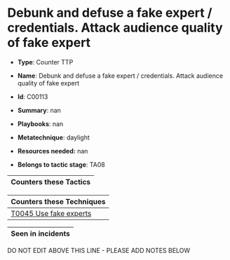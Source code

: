 # Debunk and defuse a fake expert / credentials. Attack audience quality of fake expert

* **Type**: Counter TTP

* **Name**: Debunk and defuse a fake expert / credentials. Attack audience quality of fake expert

* **Id**: C00113

* **Summary**: nan

* **Playbooks**: nan

* **Metatechnique**: daylight

* **Resources needed:** nan

* **Belongs to tactic stage**: TA08


| Counters these Tactics |
| ---------------------- |



| Counters these Techniques |
| ------------------------- |
| [T0045 Use fake experts](../techniques/T0045.md) |



| Seen in incidents |
| ----------------- |


DO NOT EDIT ABOVE THIS LINE - PLEASE ADD NOTES BELOW